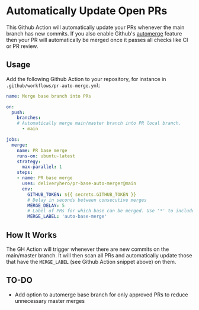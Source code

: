 # Automatically Update Open PRs
This Github Action will automatically update your PRs whenever the main branch
has new commits. If you also enable Github's
[automerge](https://docs.github.com/en/github/collaborating-with-pull-requests/incorporating-changes-from-a-pull-request/automatically-merging-a-pull-request)
feature then your PR will automatically be merged once it passes all checks like
CI or PR review.

## Usage
Add the following Github Action to your repository, for instance in
`.github/workflows/pr-auto-merge.yml`:

  ```yaml
  name: Merge base branch into PRs

  on:
    push:
      branches:
      # Automatically merge main/master branch into PR local branch.
        - main

  jobs:
    merge:
      name: PR base merge
      runs-on: ubuntu-latest
      strategy:
        max-parallel: 1
      steps:
      - name: PR base merge
        uses: deliveryhero/pr-base-auto-merger@main
        env:
          GITHUB_TOKEN: ${{ secrets.GITHUB_TOKEN }}
          # Delay in seconds between consecutive merges
          MERGE_DELAY: 5
          # Label of PRs for which base can be merged. Use '*' to include all open PRs.
          MERGE_LABEL: 'auto-base-merge'

  ```

## How It Works
The GH Action will trigger whenever there are new commits on the main/master
branch. It will then scan all PRs and automatically update those that have the
`MERGE_LABEL` (see Github Action snippet above) on them.

## TO-DO
- Add option to automerge base branch for only approved PRs to reduce unnecessary master merges
